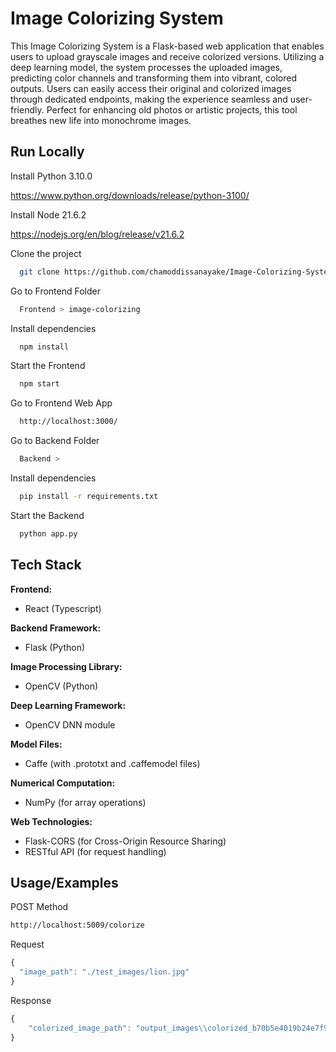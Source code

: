
# Image Colorizing System


This Image Colorizing System is a Flask-based web application that enables users to upload grayscale images and receive colorized versions. Utilizing a deep learning model, the system processes the uploaded images, predicting color channels and transforming them into vibrant, colored outputs. Users can easily access their original and colorized images through dedicated endpoints, making the experience seamless and user-friendly. Perfect for enhancing old photos or artistic projects, this tool breathes new life into monochrome images.
## Run Locally

Install Python 3.10.0


  https://www.python.org/downloads/release/python-3100/

Install Node 21.6.2


  https://nodejs.org/en/blog/release/v21.6.2


Clone the project

```bash
  git clone https://github.com/chamoddissanayake/Image-Colorizing-System.git
```

Go to Frontend Folder

```bash
  Frontend > image-colorizing
```

Install dependencies

```bash
  npm install
```

Start the Frontend

```bash
  npm start
```

Go to Frontend Web App

```bash
  http://localhost:3000/
```

Go to Backend Folder

```bash
  Backend >
```

Install dependencies

```bash
  pip install -r requirements.txt
```

Start the Backend

```bash
  python app.py
```
## Tech Stack

**Frontend:**

  * React (Typescript)

**Backend Framework:**

  * Flask (Python)

**Image Processing Library:**

  * OpenCV (Python)

**Deep Learning Framework:**

  * OpenCV DNN module

**Model Files:**

  * Caffe (with .prototxt and .caffemodel files)

**Numerical Computation:**

  * NumPy (for array operations)

**Web Technologies:**

  * Flask-CORS (for Cross-Origin Resource Sharing)
  * RESTful API (for request handling)
## Usage/Examples


POST Method

```bash
http://localhost:5009/colorize
```

Request
```javascript
{
  "image_path": "./test_images/lion.jpg"
}
```
Response
```javascript
{
    "colorized_image_path": "output_images\\colorized_b70b5e4019b24e7f923a324d79700980.jpg"
}
```